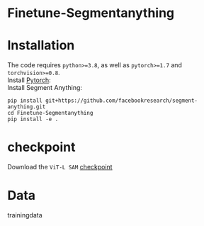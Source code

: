 # Finetune-Segmentanything

# Installation
The code requires `python>=3.8`, as well as `pytorch>=1.7` and `torchvision>=0.8`.    
Install [Pytorch](https://pytorch.org/):    
Install Segment Anything:    
```
pip install git+https://github.com/facebookresearch/segment-anything.git    
cd Finetune-Segmentanything
pip install -e . 
```

# checkpoint
Download the `ViT-L SAM` [checkpoint](https://dl.fbaipublicfiles.com/segment_anything/sam_vit_l_0b3195.pth) 
# Data
trainingdata     
